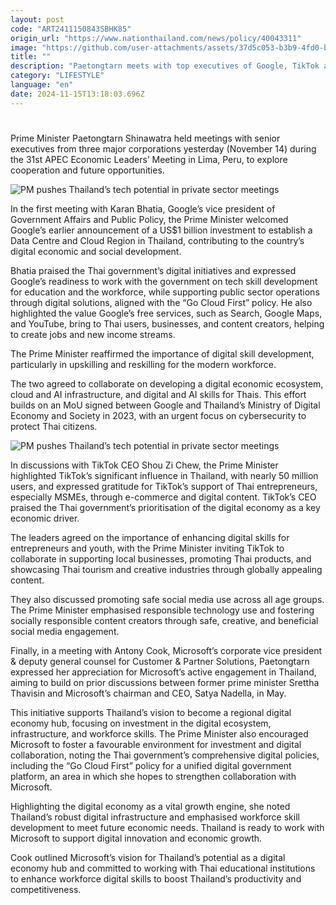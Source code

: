 ```yaml
---
layout: post
code: "ART2411150843SBHK85"
origin_url: "https://www.nationthailand.com/news/policy/40043311"
image: "https://github.com/user-attachments/assets/37d5c053-b3b9-4fd0-b2ab-060be69405e2"
title: ""
description: "Paetongtarn meets with top executives of Google, TikTok and Microsoft to discuss government’s emphasis on digital skills"
category: "LIFESTYLE"
language: "en"
date: 2024-11-15T13:18:03.696Z
---
```


# 









Prime Minister Paetongtarn Shinawatra held meetings with senior executives from three major corporations yesterday (November 14) during the 31st APEC Economic Leaders’ Meeting in Lima, Peru, to explore cooperation and future opportunities.

  ![PM pushes Thailand’s tech potential in private sector meetings](https://github.com/user-attachments/assets/03d750c6-44e4-463f-8f75-43eec776ad44)

In the first meeting with Karan Bhatia, Google’s vice president of Government Affairs and Public Policy, the Prime Minister welcomed Google’s earlier announcement of a US$1 billion investment to establish a Data Centre and Cloud Region in Thailand, contributing to the country’s digital economic and social development.

Bhatia praised the Thai government’s digital initiatives and expressed Google’s readiness to work with the government on tech skill development for education and the workforce, while supporting public sector operations through digital solutions, aligned with the “Go Cloud First” policy. He also highlighted the value Google’s free services, such as Search, Google Maps, and YouTube, bring to Thai users, businesses, and content creators, helping to create jobs and new income streams.

The Prime Minister reaffirmed the importance of digital skill development, particularly in upskilling and reskilling for the modern workforce.

The two agreed to collaborate on developing a digital economic ecosystem, cloud and AI infrastructure, and digital and AI skills for Thais. This effort builds on an MoU signed between Google and Thailand’s Ministry of Digital Economy and Society in 2023, with an urgent focus on cybersecurity to protect Thai citizens.

  ![PM pushes Thailand’s tech potential in private sector meetings](https://github.com/user-attachments/assets/78b3fb5b-8045-4613-8d42-fc0a21440c1d)

In discussions with TikTok CEO Shou Zi Chew, the Prime Minister highlighted TikTok’s significant influence in Thailand, with nearly 50 million users, and expressed gratitude for TikTok’s support of Thai entrepreneurs, especially MSMEs, through e-commerce and digital content. TikTok’s CEO praised the Thai government’s prioritisation of the digital economy as a key economic driver.

The leaders agreed on the importance of enhancing digital skills for entrepreneurs and youth, with the Prime Minister inviting TikTok to collaborate in supporting local businesses, promoting Thai products, and showcasing Thai tourism and creative industries through globally appealing content.

They also discussed promoting safe social media use across all age groups. The Prime Minister emphasised responsible technology use and fostering socially responsible content creators through safe, creative, and beneficial social media engagement.

Finally, in a meeting with Antony Cook, Microsoft’s corporate vice president & deputy general counsel for Customer & Partner Solutions, Paetongtarn expressed her appreciation for Microsoft’s active engagement in Thailand, aiming to build on prior discussions between former prime minister Srettha Thavisin and Microsoft’s chairman and CEO, Satya Nadella, in May.

This initiative supports Thailand’s vision to become a regional digital economy hub, focusing on investment in the digital ecosystem, infrastructure, and workforce skills. The Prime Minister also encouraged Microsoft to foster a favourable environment for investment and digital collaboration, noting the Thai government’s comprehensive digital policies, including the “Go Cloud First” policy for a unified digital government platform, an area in which she hopes to strengthen collaboration with Microsoft.

Highlighting the digital economy as a vital growth engine, she noted Thailand’s robust digital infrastructure and emphasised workforce skill development to meet future economic needs. Thailand is ready to work with Microsoft to support digital innovation and economic growth.

Cook outlined Microsoft’s vision for Thailand’s potential as a digital economy hub and committed to working with Thai educational institutions to enhance workforce digital skills to boost Thailand’s productivity and competitiveness.